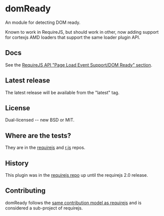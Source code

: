 # domReady

An module for detecting DOM ready.

Known to work in RequireJS, but should work in other, now adding support for cortexjs
AMD loaders that support the same loader plugin API.

## Docs

See the [RequireJS API "Page Load Event Support/DOM Ready" section](http://requirejs.org/docs/api.html#pageload).

## Latest release

The latest release will be available from the "latest" tag.

## License

Dual-licensed -- new BSD or MIT.

## Where are the tests?

They are in the [requirejs](https://github.com/jrburke/requirejs) and
[r.js](https://github.com/jrburke/r.js) repos.

## History

This plugin was in the [requirejs repo](https://github.com/jrburke/requirejs)
up until the requirejs 2.0 release.

## Contributing

domReady follows the [same contribution model as requirejs](http://requirejs.org/docs/contributing.html) and is considered a sub-project of requirejs.

